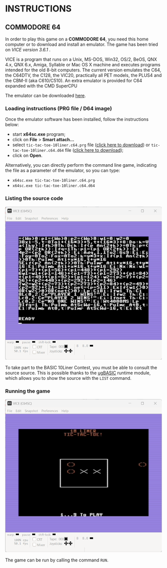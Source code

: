 # INSTRUCTIONS

## COMMODORE 64

In order to play this game on a **COMMODORE 64**, you need this home computer or to download and install an emulator. The game has been tried on *VICE version 3.6.1* .

VICE is a program that runs on a Unix, MS-DOS, Win32, OS/2, BeOS, QNX 4.x, QNX 6.x, Amiga, Syllable or Mac OS X machine and executes programs intended for the old 8-bit computers. The current version emulates the C64, the C64DTV, the C128, the VIC20, practically all PET models, the PLUS4 and the CBM-II (aka C610/C510). An extra emulator is provided for C64 expanded with the CMD SuperCPU

The emulator can be downloaded [here](https://vice-emu.sourceforge.io/).

### Loading instructions (PRG file / D64 image)

Once the emulator software has been installed, follow the instructions below:
 - start **x64sc.exe** program;
 - click on **File** > **Smart attach...**
 - select <code>tic-tac-toe-10liner.c64.prg</code> file ([click here to download](https://spotlessmind1975.itch.io/tic-tac-toe-10liner)) or <code>tic-tac-toe-10liner.c64.d64</code> file ([click here to download](https://spotlessmind1975.itch.io/tic-tac-toe-10liner));
 - click on **Open**.

Alternatively, you can directly perform the command line game, indicating the file as a parameter of the emulator, so you can type:
 - <code>x64sc.exe tic-tac-toe-10liner.c64.prg</code>
 - <code>x64sc.exe tic-tac-toe-10liner.c64.d64</code>

### Listing the source code

![example of source listing](../pictures/c64-listing.png)

To take part to the BASIC 10Liner Contest, you must be able to consult the source source. This is possible thanks to the [ugBASIC](https://ugbasic.iwashere.eu) runtime module, which allows you to show the source with the `LIST` command.

### Running the game

![example of running](../pictures/c64-game.png)

The game can be run by calling the command `RUN`.
